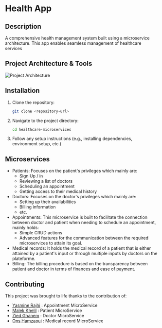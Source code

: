 # Health App

## Description
A comprehensive health management system built using a microservice architecture. This app enables seamless management of healthcare services

## Project Architecture & Tools
![Project Architecture](https://drive.google.com/uc?export=view&id=1sWI50G4oUa8chEkfhvzJcretGLrstsEO)

## Installation
1. Clone the repository:
    ```bash
    git clone <repository-url>
    ```
2. Navigate to the project directory:
    ```bash
    cd healthcare-microservices
    ```
3. Follow any setup instructions (e.g., installing dependencies, environment setup, etc.)

## Microservices
- Patients:
  Focuses on the patient's privileges which mainly are:
    - Sign Up / in
    - Reviewing a list of doctors
    - Scheduling an appointment
    - Getting access to their medical history
- Doctors:
  Focuses on the doctor's privileges which mainly are:
    - Setting up their availabilities
    - Billing information
    - etc.
- Appointments:
  This microservice is built to facilitate the connection between doctor and patient when needing to schedule an appointment, mainly holds:
  - Simple CRUD actions
  - Advanced features for the communication between the required microservices to attain its goal.
- Medical records:
  It holds the medical record of a patient that is either attained by a patient's input or through multiple inputs by doctors on the plateforme.
- Billing:
  The billing procedure is based on the transparency between patient and doctor in terms of finances and ease of payment.

## Contributing
This project was brought to life thanks to the contribution of:
- [Yasmine Rajhi](https://github.com/yasmineRajhi) : Appointment MicroService
- [Malek Khelil](https://github.com/mkh-dev) : Patient MicroService
- [Zied Ghanem](https://github.com/zied-gh) : Doctor MicroService
- [Ons Hamzaoui](https://github.com/onshamzaoui) : Medical record MicroService
